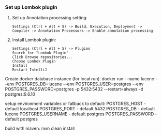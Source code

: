 ### Set up Lombok plugin
1. Set up Annotation processing setting: 
    ```
    Settings (Ctrl + Alt + S) -> Build, Execution, Deployment -> Compiler -> Annotation Processors -> Enable annotation processing
    ```  
2. Install Lombok plugin:
    ```
    Settings (Ctrl + Alt + S) -> Plugins
    Search for "Lombok Plugin"
    Click Browse repositories...
    Choose Lombok Plugin
    Install
    Restart IntelliJ
    ```    

Create docker database instance (for local run):
docker run --name lucene --env POSTGRES_DB=lucene --env POSTGRES_USER=postgres --env POSTGRES_PASSWORD=postgres -p 5432:5432 --restart=always -d postgres:9.6.10

setup environment variables or fallback to default:
POSTGRES_HOST           - default localhost
POSTGRES_PORT           - default 5432
POSTGRES_DB             - default lucene
POSTGRES_USERNAME       - default postgres
POSTGRES_PASSWORD       - default postgres

build with maven:
mvn clean install